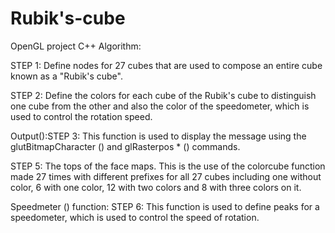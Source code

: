 # Rubik's-cube
OpenGL project C++
Algorithm:

STEP 1: Define nodes for 27 cubes that are used to compose an entire cube known as a "Rubik's cube".

STEP 2: Define the colors for each cube of the Rubik's cube to distinguish one cube from the other and also the color of the speedometer, which is used to control the rotation speed. 

Output():STEP 3: This function is used to display the message using the glutBitmapCharacter () and glRasterpos * () commands.

STEP 5: The tops of the face maps. This is the use of the colorcube function made 27 times with different prefixes for all 27 cubes including one without color, 6 with one color, 12 with two colors and 8 with three colors on it.

Speedmeter () function: STEP 6: This function is used to define peaks for a speedometer, which is used to control the speed of rotation.
